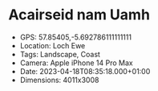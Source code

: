 # Acairseid nam Uamh

- GPS: 57.85405,-5.692786111111111
- Location: Loch Ewe
- Tags: Landscape, Coast
- Camera: Apple iPhone 14 Pro Max
- Date: 2023-04-18T08:35:18.000+01:00
- Dimensions: 4011x3008
